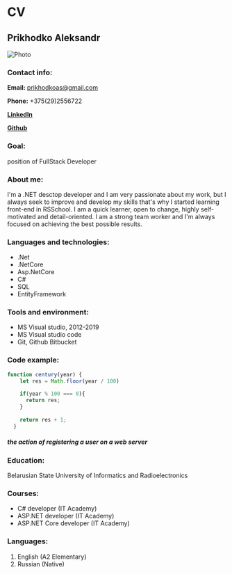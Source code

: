 # CV
## Prikhodko Aleksandr

![Photo](https://media-exp1.licdn.com/dms/image/C4D03AQEzCg3zL2CYOQ/profile-displayphoto-shrink_200_200/0/1610829653658?e=1643846400&v=beta&t=ufS4p5rOccqM_uC40xrnNO-gCejqDu0u8uerxi3gNdA)

### Contact info:

**Email:** prikhodkoas@gmail.com

**Phone:** +375(29)2556722

[**LinkedIn**](https://www.linkedin.com/in/aleksandr-prikhod-ko-4737661b0/)

[**Github**](https://github.com/prikhodkoas)

### Goal:
position of FullStack Developer  

### About me:
I'm a .NET desctop developer and I am very passionate about my work, but I always seek to improve and develop my skills that's why I started learning front-end in RSSchool. I am а quick learner, open to change, highly self-motivated and detail-oriented. I am a strong team worker and I'm always focused on achieving the best possible results.

### Languages and technologies:
* .Net
* .NetCore
* Asp.NetCore
* C#
* SQL
* EntityFramework

### Tools and environment:
* MS Visual studio, 2012-2019
* MS Visual studio code
* Git, Github Bitbucket

### Code example:
```javascript
function century(year) {
    let res = Math.floor(year / 100)
    
    if(year % 100 === 0){
      return res;
    }
    
    return res + 1;
  }
```
##### the action of registering a user on a web server

### Education:
Belarusian State University of Informatics and Radioelectronics

### Courses:
* C# developer (IT Academy)
* ASP.NET developer (IT Academy)
* ASP.NET Core developer (IT Academy)

### Languages:
1. English (A2 Elementary)
2. Russian (Native)

